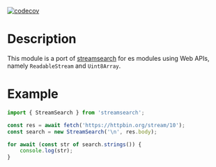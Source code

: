 [![codecov](https://codecov.io/gh/ssttevee/streamsearch/branch/master/graph/badge.svg)](https://codecov.io/gh/ssttevee/streamsearch)

# Description

This module is a port of [streamsearch](https://github.com/mscdex/streamsearch) for es modules using Web APIs, namely `ReadableStream` and `Uint8Array`.

# Example

```js
import { StreamSearch } from 'streamsearch';

const res = await fetch('https://httpbin.org/stream/10');
const search = new StreamSearch('\n', res.body);

for await (const str of search.strings()) {
    console.log(str);
}
```
